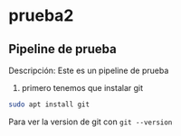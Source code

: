 # prueba2
## Pipeline de prueba 

Descripción: Este es un pipeline de prueba 

1. primero tenemos que instalar git 
```bash
sudo apt install git 
```
Para ver la version de git con `git --version`
